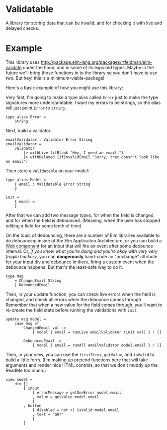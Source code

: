 # Validatable

A library for storing data that can be invalid, and for checking it with live and delayed checks.


# Example

This library uses <http://package.elm-lang.org/packages/rtfeldman/elm-validate> under the hood, and in some of its exposed types. Maybe in the future we'll bring those functions in to the library so you don't have to use two. But hey! this is a minimum-viable-package!

Here's a basic example of how you might use this library:

Very first, I'm going to make a type alias called `Error` just to make the type signatures more
understandable. I want my errors to be strings, so the alias will just point `Error` to `String`.

    type alias Error =
        String

Next, build a validator:

    emailValidator : Validator Error String
    emailValidator =
        validator
            |> withLive (ifBlank "Hey, I need an email!")
            |> withDelayed (ifInvalidEmail "Sorry, that doesn't look like an email")

Then store a `Validatable` on your model:

    type alias Model =
        { email : Validatable Error String
        }

    init =
        { email =
        }

After that we can add two message types, for when the field is changed, and for when the field
is debounced. (Meaning, when the user has stopped editing a field for some lenth of time)

On the topic of debouncing, there are a number of Elm libraries available to do debouncing inside of the Elm Applicaiton Architecture, or you can build a [Web component](https://www.youtube.com/watch?v=ar3TakwE8o0) for an input that will fire an event after some debounce interval. Or, _if you know what you're doing and you're okay with very very fragile hackery_, you can **dangerously** hand-code an "onchange" attribute for your input div and debounce in there, firing a custom event when the debounce happens. But that's the least-safe way to do it.

    type Msg
        = ChangedEmail String
        | DebouncedEmail

Then, in your update function, you can check live errors when the field is changed, and check all errors when the debounce comes through. Remember that when a new value for the field comes through, you'll want to re-create the field state before running the validations with `init`.

    update msg model =
        case msg of
            ChangedEmail val ->
                { model | email = runLive emailValidator (init val) } ! []

            DebouncedEmail ->
                { model | email = runAll emailValidator model.email } ! []

Then, in your view, you can use the `firstError`, `getValue`, and `isValid` to build a little form.
(I'm making up pretend functions here that will take arguments and render nice HTML controls, so that we don't muddy up the ReadMe too much.)

    view model =
        div []
            [ input
                { errorMessage = getOneError model.email
                , value = getValue model.email
                }
            , button
                { disabled = not <| isValid model.email
                , text = "GO!"
                }
            ]

